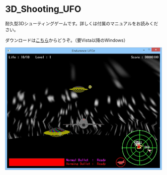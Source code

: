 3D_Shooting_UFO
==============

耐久型3Dシューティングゲームです。詳しくは付属のマニュアルをお読みください。

ダウンロードは[こちら](https://dl.dropboxusercontent.com/u/166737/ros/euz_bin.zip)からどうぞ。（要Vista以降のWindows）

![スクリーンショット](./screenshot.png)
